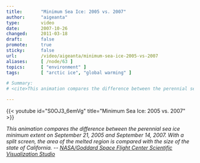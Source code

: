 ```yaml
---
title:       "Minimum Sea Ice: 2005 vs. 2007"
author:      "aigeanta"
type:        video
date:        2007-10-26
changed:     2011-03-18
draft:       false
promote:     true
sticky:      false
url:         /video/aigeanta/minimum-sea-ice-2005-vs-2007
aliases:     [ /node/63 ]
topics:      [ "environment" ]
tags:        [ "arctic ice", "global warming" ]

# Summary:
# <cite>This animation compares the difference between the perennial sea ice minimum extent on September 21, 2005 and September 14, 2007. With a split screen, the area of the melted region is compared with the size of the state of California. -- <a href="http://svs.gsfc.nasa.gov/vis/a000000/a003400/a003470/index.html" title="Comparison of Minimum Sea Ice Between 2005 and 2007 - Split Screen">NASA/Goddard Space Flight Center Scientific Visualization Studio</a></cite>

---
```

{{< youtube id="S0OJ3_6emVg" title="Minimum Sea Ice: 2005 vs. 2007" >}}

<cite>This animation compares the difference between the perennial sea ice minimum extent on September 21, 2005 and September 14, 2007. With a split screen, the area of the melted region is compared with the size of the state of California. -- <a href="http://svs.gsfc.nasa.gov/vis/a000000/a003400/a003470/index.html" title="Comparison of Minimum Sea Ice Between 2005 and 2007 - Split Screen">NASA/Goddard Space Flight Center Scientific Visualization Studio</a></cite>

